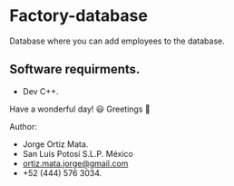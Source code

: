 # Factory-database
  Database where you can add employees to the database.
  
## Software requirments.

* Dev C++.

Have a wonderful day! :smiley:
Greetings :love_you_gesture:

Author:

* Jorge Ortiz Mata.
* San Luis Potosí S.L.P. México
* ortiz.mata.jorge@gmail.com
* +52 (444) 576 3034.
